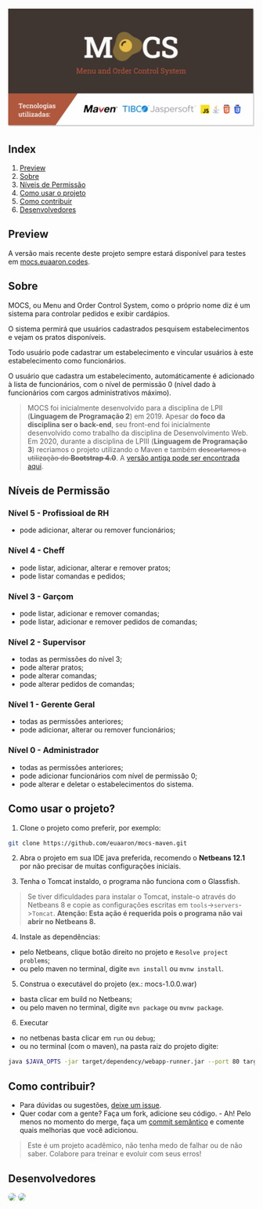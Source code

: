 [![MOCS](./header.svg)](https://mocs.euaaron.codes/)

## Index
1. [Preview](#preview)
2. [Sobre](#sobre)
3. [Níveis de Permissão](#níveis-de-permissão)
4. [Como usar o projeto](#como-usar-o-projeto)
5. [Como contribuir](#como-contribuir)
6. [Desenvolvedores](#desenvolvedores)

## Preview

A versão mais recente deste projeto sempre estará disponível para testes em [mocs.euaaron.codes](https://mocs.euaaron.codes).

## Sobre

MOCS, ou Menu and Order Control System, como o próprio nome diz é um sistema para controlar pedidos e exibir cardápios.

O sistema permirá que usuários cadastrados pesquisem estabelecimentos e vejam os pratos disponíveis. 

Todo usuário pode cadastrar um estabelecimento e vincular usuários à este estabelecimento como funcionários. 

O usuário que cadastra um estabelecimento, automáticamente é adicionado à lista de funcionários, com o nível de permissão 0 (nível dado à funcionários com cargos administrativos máximo).

> MOCS foi inicialmente desenvolvido para a disciplina de LPII (**Linguagem de Programação 2**) em 2019. Apesar d**o foco da disciplina ser o back-end**, seu front-end foi inicialmente desenvolvido como trabalho da disciplina de Desenvolvimento Web. Em 2020, durante a disciplina de LPIII (**Linguagem de Programação 3**) recriamos o projeto utilizando o Maven e também ~~descartamos a utilização do **Bootstrap 4.0**~~. A [versão antiga pode ser encontrada aqui](https://github.com/euaaron/MOCS).

## Níveis de Permissão

### Nível 5 - Profissioal de RH
- pode adicionar, alterar ou remover funcionários;

### Nível 4 - Cheff
- pode listar, adicionar, alterar e remover pratos;
- pode listar comandas e pedidos;

### Nível 3 - Garçom
- pode listar, adicionar e remover comandas;
- pode listar, adicionar e remover pedidos de comandas;

### Nível 2 - Supervisor
- todas as permissões do nível 3;
- pode alterar pratos;
- pode alterar comandas;
- pode alterar pedidos de comandas;

### Nível 1 - Gerente Geral 
- todas as permissões anteriores;
- pode adicionar, alterar ou remover funcionários;

### Nível 0 - Administrador 
- todas as permissões anteriores;
- pode adicionar funcionários com nível de permissão 0;
- pode alterar e deletar o estabelecimentos do sistema.

## Como usar o projeto?

1. Clone o projeto como preferir, por exemplo:

```sh
git clone https://github.com/euaaron/mocs-maven.git
```

2. Abra o projeto em sua IDE java preferida, recomendo o **Netbeans 12.1** por não precisar de muitas configurações iniciais.

3. Tenha o Tomcat instaldo, o programa não funciona com o Glassfish.
> Se tiver dificuldades para instalar o Tomcat, instale-o através do Netbeans 8 e copie as configurações escritas em `tools`->`servers`->`Tomcat`. **Atenção: Esta ação é requerida pois o programa não vai abrir no Netbeans 8.**

4. Instale as dependências:
- pelo Netbeans, clique botão direito no projeto e `Resolve project problems`;
- ou pelo maven no terminal, digite `mvn install` ou `mvnw install`.

5. Construa o executável do projeto (ex.: mocs-1.0.0.war)
- basta clicar em build no Netbeans;
- ou pelo maven no terminal, digite `mvn package` ou `mvnw package`.

6. Executar
- no netbenas basta clicar em `run` ou `debug`;
- ou no terminal (com o maven), na pasta raiz do projeto digite:
```sh
java $JAVA_OPTS -jar target/dependency/webapp-runner.jar --port 80 target/*.war
```

## Como contribuir?

- Para dúvidas ou sugestões, [deixe um issue](https://github.com/euaaron/mocs-maven/issues/new/choose).
- Quer codar com a gente? Faça um fork, adicione seu código. - Ah! Pelo menos no momento do merge, faça um [commit semântico](https://gist.github.com/eltonea/a717e3c786686b674f4ebe2475ca3313) e comente quais melhorias que você adicionou.

> Este é um projeto acadêmico, não tenha medo de falhar ou de não saber. Colabore para treinar e evoluir com seus erros!

## Desenvolvedores

<a href="https://github.com/euaaron" title="@euaaron - Aaron  Stiebler"><img src="https://github.com/euaaron.png" height="auto" width="64" style="border-radius:50%"></a>
<a href="https://github.com/deboralili" title="@deboralili - Debora Lessa"><img src="https://github.com/deboralili.png" height="auto" width="64" style="border-radius:50%"></a>
